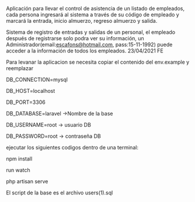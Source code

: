 Aplicación para llevar el control de asistencia de un listado de empleados, cada persona ingresará al sistema a través de su código de empleado y marcará la entrada, inicio almuerzo, regreso almuerzo y salida.

Sistema de registro de entradas y salidas de un personal, el empleado después de registrarse solo podra ver su información, un Administrador(email:escafons@hotmail.com, pass:15-11-1992) puede acceder a la información de todos los empleados.
23/04/2021
FE


Para levanar la aplicacion se necesita copiar el contenido del env.example y reemplazar 


DB_CONNECTION=mysql

DB_HOST=localhost

DB_PORT=3306

DB_DATABASE=laravel ->Nombre de la base

DB_USERNAME=root  -> usuario DB

DB_PASSWORD=root  -> contraseña DB



ejecutar los siguientes codigos dentro de una terminal:

npm install

run watch

php artisan serve


El script de la base es el archivo users(1).sql 
